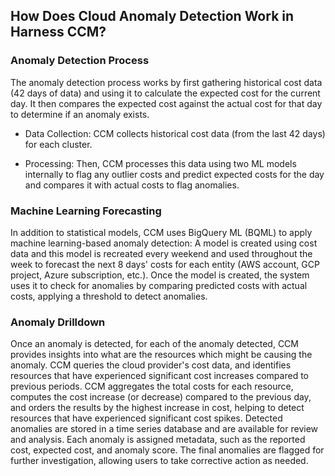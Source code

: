 ## How Does Cloud Anomaly Detection Work in Harness CCM?

### Anomaly Detection Process
The anomaly detection process works by first gathering historical cost data (42 days of data) and using it to calculate the expected cost for the current day. It then compares the expected cost against the actual cost for that day to determine if an anomaly exists.

- Data Collection: CCM collects historical cost data (from the last 42 days) for each cluster.

- Processing: Then, CCM processes this data using two ML models internally to flag any outlier costs and predict expected costs for the day and compares it with actual costs to flag anomalies.

### Machine Learning Forecasting

In addition to statistical models, CCM uses BigQuery ML (BQML) to apply machine learning-based anomaly detection:
A model is created using cost data and this model is recreated every weekend and used throughout the week to forecast the next 8 days' costs for each entity (AWS account, GCP project, Azure subscription, etc.).
Once the model is created, the system uses it to check for anomalies by comparing predicted costs with actual costs, applying a threshold to detect anomalies.

### Anomaly Drilldown
Once an anomaly is detected, for each of the anomaly detected, CCM provides insights into what are the resources which might be causing the anomaly. CCM queries the cloud provider's cost data, and identifies resources that have experienced significant cost increases compared to previous periods. CCM aggregates the total costs for each resource, computes the cost increase (or decrease) compared to the previous day, and orders the results by the highest increase in cost, helping to detect resources that have experienced significant cost spikes.
Detected anomalies are stored in a time series database and are available for review and analysis. Each anomaly is assigned metadata, such as the reported cost, expected cost, and anomaly score.
The final anomalies are flagged for further investigation, allowing users to take corrective action as needed.

